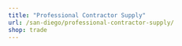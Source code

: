 ```yaml
---
title: "Professional Contractor Supply"
url: /san-diego/professional-contractor-supply/
shop: trade
---
```


